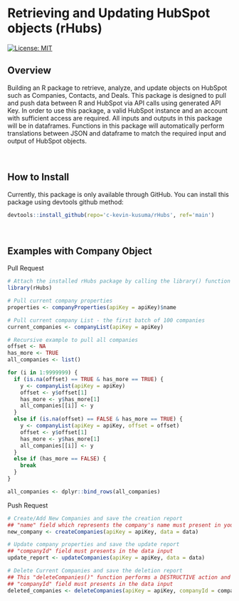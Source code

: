 # Retrieving and Updating HubSpot objects (rHubs)

[![License: MIT](https://img.shields.io/badge/License-MIT-blue.svg)](https://opensource.org/licenses/MIT)

## Overview

Building an R package to retrieve, analyze, and update objects on HubSpot such as Companies, Contacts, and Deals. This package is designed to pull and push data between R and HubSpot via API calls using generated API Key. In order to use this package, a valid HubSpot instance and an account with sufficient access are required. All inputs and outputs in this package will be in dataframes. Functions in this package will automatically perform translations between JSON and dataframe to match the required input and output of HubSpot objects.

<br>

## How to Install
Currently, this package is only available through GitHub. You can install this package using devtools github method:
```r
devtools::install_github(repo='c-kevin-kusuma/rHubs', ref='main')
```

<br>

## Examples with Company Object
Pull Request
```r
# Attach the installed rHubs package by calling the library() function
library(rHubs)

# Pull current company properties
properties <- companyProperties(apiKey = apiKey)$name

# Pull current company List - the first batch of 100 companies
current_companies <- companyList(apiKey = apiKey)

# Recursive example to pull all companies
offset <- NA
has_more <- TRUE
all_companies <- list()

for (i in 1:9999999) {
  if (is.na(offset) == TRUE & has_more == TRUE) {
    y <- companyList(apiKey = apiKey)
    offset <- y$offset[1]
    has_more <- y$has_more[1]
    all_companies[[i]] <- y
  }
  else if (is.na(offset) == FALSE & has_more == TRUE) {
    y <- companyList(apiKey = apiKey, offset = offset)
    offset <- y$offset[1]
    has_more <- y$has_more[1]
    all_companies[[i]] <- y
  }
  else if (has_more == FALSE) {
    break
  }
}

all_companies <- dplyr::bind_rows(all_companies)
```

Push Request
```r
# Create/Add New Companies and save the creation report
## "name" field which represents the company's name must present in your "data" input
new_company <- createCompanies(apiKey = apiKey, data = data)

# Update company properties and save the update report
## "companyId" field must presents in the data input
update_report <- updateCompanies(apiKey = apiKey, data = data) 

# Delete Current Companies and save the deletion report
## This "deleteCompanies()" function performs a DESTRUCTIVE action and is best used only to delete companies that were generated by your application
## "companyId" field must presents in the data input
deleted_companies <- deleteCompanies(apiKey = apiKey, companyId = companyId)
```

